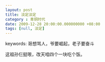 ```yaml
---
layout: post 
title: 淡定淡定
category : 青铜时代
date: 2009-12-28 20:00:00.000000000 +08:00
tags: [null, 淡定]
---
```


keywords: 哥想骂人，爷要崛起，老子要奋斗

这祖孙仨挺哏，改天咱四个一块吃个饭。

